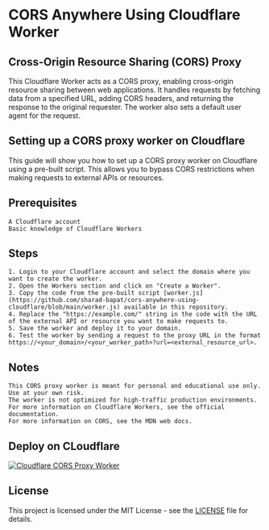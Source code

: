 # CORS Anywhere Using Cloudflare Worker

## Cross-Origin Resource Sharing (CORS) Proxy
This Cloudflare Worker acts as a CORS proxy, enabling cross-origin resource sharing between web applications. It handles requests by fetching data from a specified URL, adding CORS headers, and returning the response to the original requester. The worker also sets a default user agent for the request.

## Setting up a CORS proxy worker on Cloudflare
This guide will show you how to set up a CORS proxy worker on Cloudflare using a pre-built script. This allows you to bypass CORS restrictions when making requests to external APIs or resources.

## Prerequisites

    A Cloudflare account
    Basic knowledge of Cloudflare Workers

## Steps

    1. Login to your Cloudflare account and select the domain where you want to create the worker.
    2. Open the Workers section and click on "Create a Worker".
    3. Copy the code from the pre-built script [worker.js](https://github.com/sharad-bapat/cors-anywhere-using-cloudflare/blob/main/worker.js) available in this repository.
    4. Replace the "https://example.com/" string in the code with the URL of the external API or resource you want to make requests to.
    5. Save the worker and deploy it to your domain.
    6. Test the worker by sending a request to the proxy URL in the format https://<your_domain>/<your_worker_path>?url=<external_resource_url>.

## Notes

    This CORS proxy worker is meant for personal and educational use only. Use at your own risk.
    The worker is not optimized for high-traffic production environments.
    For more information on Cloudflare Workers, see the official documentation.    
    For more information on CORS, see the MDN web docs.
    
## Deploy on CLoudflare
[![Cloudflare CORS Proxy Worker](https://img.shields.io/badge/Cloudflare-CORS%20Proxy%20Worker-5e5e5e.svg?style=for-the-badge&logo=cloudflare&logoColor=white)](https://developers.cloudflare.com/workers)

## License

This project is licensed under the MIT License - see the [LICENSE](LICENSE) file for details.
